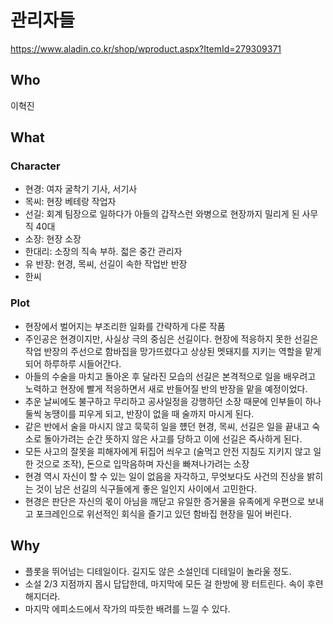 # 관리자들 

https://www.aladin.co.kr/shop/wproduct.aspx?ItemId=279309371

## Who 

이혁진 

## What 

### Character 

- 현경: 여자 굴착기 기사, 서기사  
- 목씨: 현장 베테랑 작업자 
- 선길: 회계 팀장으로 일하다가 아들의 갑작스런 와병으로 현장까지 밀리게 된 사무직 40대 
- 소장: 현장 소장 
- 한대리: 소장의 직속 부하. 젋은 중간 관리자 
- 유 반장: 현경, 목씨, 선길이 속한 작업반 반장  
- 한씨 

### Plot 

- 현장에서 벌어지는 부조리한 일화를 간략하게 다룬 작품 
- 주인공은 현경이지만, 사실상 극의 중심은 선길이다. 현장에 적응하지 못한 선길은 작업 반장의 주선으로 함바집을 망가뜨렸다고 상상된 멧돼지를 지키는 역할을 맡게 되어 하루하루 시들어간다. 
- 아들의 수술을 마치고 돌아온 후 달라진 모습의 선길은 본격적으로 일을 배우려고 노력하고 현장에 빨게 적응하면서 새로 반들어질 반의 반장을 맡을 예정이었다. 
- 추운 날씨에도 불구하고 무리하고 공사일정을 강행하던 소장 때문에 인부들이 하나 둘씩 농땡이를 피우게 되고, 반장이 없을 때 술까지 마시게 된다. 
- 같은 반에서 술을 마시지 않고 묵묵히 일을 헀던 현경, 목씨, 선길은 일을 끝내고 숙소로 돌아가려는 순간 뜻하지 않은 사고를 당하고 이에 선길은 즉사하게 된다. 
- 모든 사고의 잘못을 피해자에게 뒤집어 씌우고 (술먹고 안전 지침도 지키지 않고 일한 것으로 조작), 돈으로 입막음하며 자신을 빠져나가려는 소장 
- 현경 역시 자신이 할 수 있는 일이 없음을 자각하고, 무엇보다도 사건의 진상을 밝히는 것이 남은 선길의 식구들에게 좋은 일인지 사이에서 고민한다. 
- 현경은 판단은 자신의 몫이 아님을 깨닫고 유일한 증거물을 유족에게 우편으로 보내고 포크레인으로 위선적인 회식을 즐기고 있던 함바집 현장을 밀어 버린다. 

## Why 

- 플롯을 뛰어넘는 디테일이다. 길지도 않은 소설인데 디테일이 놀라울 정도. 
- 소설 2/3 지점까지 몹시 답답한데, 마지막에 모든 걸 한방에 꽝 터트린다. 속이 후련해지더라. 
- 마지막 에피소드에서 작가의 따듯한 배려를 느낄 수 있다. 
